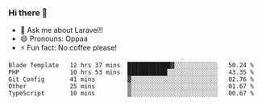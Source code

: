 ### Hi there 👋

<!--
**reubenwedson/reubenwedson** is a ✨ _special_ ✨ repository because its `README.md` (this file) appears on your GitHub profile.
Here are some ideas to get you started:
- 📫 How to reach me: 
- 🔭 I’m currently working on awesome talent app
- 🌱 I’m currently learning extreme Vue js technical stuffs
- 👯 I’m looking to collaborate on start ups challenges
- 🤔 I’m looking for help with time
-->
- 💬 Ask me about Laravel!!
- 😄 Pronouns: Oppaa
- ⚡ Fun fact: No coffee please!

<!--START_SECTION:waka-->
```text
Blade Template   12 hrs 37 mins  ████████████▓░░░░░░░░░░░░   50.24 % 
PHP              10 hrs 53 mins  ███████████░░░░░░░░░░░░░░   43.35 % 
Git Config       41 mins         ▓░░░░░░░░░░░░░░░░░░░░░░░░   02.76 % 
Other            25 mins         ▒░░░░░░░░░░░░░░░░░░░░░░░░   01.67 % 
TypeScript       10 mins         ▒░░░░░░░░░░░░░░░░░░░░░░░░   00.67 % 
```
<!--END_SECTION:waka-->
